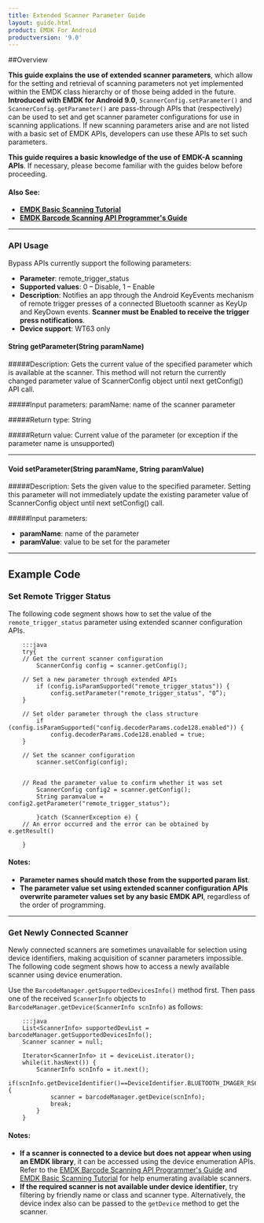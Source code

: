 ```yaml
---
title: Extended Scanner Parameter Guide
layout: guide.html
product: EMDK For Android
productversion: '9.0'
---
```


##Overview

**This guide explains the use of extended scanner parameters**, which allow for the setting and retrieval of scanning parameters not yet implemented within the EMDK class hierarchy or of those being added in the future. **Introduced with EMDK for Android 9.0**, `ScannerConfig.setParameter()` and `ScannerConfig.getParameter()` are pass-through APIs that (respectively) can be used to set and get scanner parameter configurations for use in scanning applications. If new scanning parameters arise and are not listed with a basic set of EMDK APIs, developers can use these APIs to set such parameters.

**This guide requires a basic knowledge of the use of EMDK-A scanning APIs**. If necessary, please become familiar with the guides below before proceeding. 

#### Also See:
* **[EMDK Basic Scanning Tutorial](https://techdocs.zebra.com/emdk-for-android/latest/tutorial/tutBasicScanningAPI/)**
* **[EMDK Barcode Scanning API Programmer's Guide](https://techdocs.zebra.com/emdk-for-android/latest/guide/barcode_scanning_guide/)**

-----

### API Usage

Bypass APIs currently support the following parameters: 

* **Parameter**: remote_trigger_status
* **Supported values**: 0 – Disable, 1 – Enable
* **Description**: Notifies an app through the Android KeyEvents mechanism of remote trigger presses of a connected Bluetooth scanner as KeyUp and KeyDown events. **Scanner must be Enabled to receive the trigger press notifications**. 
* **Device support**: WT63 only

<!-- BELOW BASICLY REPEATS ABOVE:  

Extended scanner parameter configuration APIs are used for configuring and reading scanner parameters and values that are not supported through the [EMDK basic scanning APIs](../../apimenu). Developers currently can use the existing class structure and IntelliSense with a `ScannerConfig` object such as `config.scanParams.decodeHapticFeedback`, but are unable to use that method to read or set new scanning parameters that are now supported by extended scanner parameter configuration APIs. 

WHAT ARE THOSE PARAMERERS? 
New parameters not supported by existing class structure are listed in here >>> `link to a new page with latest params`<<<. Developers need to refer those parameters and supported values from above document and pass the parameter information to extended APIs.

-----
 -->

#### String getParameter(String paramName)

#####Description: 
Gets the current value of the specified parameter which is available at the scanner. This method will not return the currently changed parameter value of ScannerConfig object until next getConfig() API call.

#####Input parameters:
paramName: name of the scanner parameter

#####Return type: 
String 

#####Return value:
Current value of the parameter (or exception if the parameter name is unsupported)

-----

#### Void setParameter(String paramName, String paramValue)

#####Description: 
Sets the given value to the specified parameter. Setting this parameter will not immediately update the existing parameter value of ScannerConfig object until next setConfig() call.

#####Input parameters:
* **paramName**: name of the parameter 
* **paramValue**: value to be set for the parameter

-----

## Example Code

<!-- 
Supported extended scanner parameter list
Please refer this >>> link to a new page with latest params<<<  section of EMDK documentation for get all the extended scanner parameter configurations and supported values.

HUH? 
This is in line with previous scanner configuration APIs. It needs to get the object of `ScannerConfig` to load the current settings before using extended scanning parameter APIs. 
 -->

### Set Remote Trigger Status

The following code segment shows how to set the value of the `remote_trigger_status` parameter using extended scanner configuration APIs. 

        :::java
        try{
        // Get the current scanner configuration
            ScannerConfig config = scanner.getConfig();

        // Set a new parameter through extended APIs
            if (config.isParamSupported("remote_trigger_status")) {
                config.setParameter("remote_trigger_status", "0”);
        }

        // Set older parameter through the class structure
            if (config.isParamSupported("config.decoderParams.code128.enabled")) {
                config.decoderParams.Code128.enabled = true;
        }

        // Set the scanner configuration
            scanner.setConfig(config);


        // Read the parameter value to confirm whether it was set
            ScannerConfig config2 = scanner.getConfig();
            String paramvalue = config2.getParameter("remote_trigger_status");

            }catch (ScannerException e) {
        // An error occurred and the error can be obtained by e.getResult()

        }

#### Notes: 
* **Parameter names should match those from the supported param list**. 
* **The parameter value set using extended scanner configuration APIs overwrite parameter values set by any basic EMDK API**, regardless of the order of programming.

-----

### Get Newly Connected Scanner

Newly connected scanners are sometimes unavailable for selection using device identifiers, making acquisition of scanner parameters impossible. The following code segment shows how to access a newly available scanner using device enumeration. 

Use the `BarcodeManager.getSupportedDevicesInfo()` method first. Then pass one of the received `ScannerInfo` objects to `BarcodeManager.getDevice(ScannerInfo scnInfo)` as follows:

        :::java
        List<ScannerInfo> supportedDevList = barcodeManager.getSupportedDevicesInfo();
        Scanner scanner = null;

        Iterator<ScannerInfo> it = deviceList.iterator();
        while(it.hasNext()) {
            ScannerInfo scnInfo = it.next();
            if(scnInfo.getDeviceIdentifier()==DeviceIdentifier.BLUETOOTH_IMAGER_RS6000){        
                scanner = barcodeManager.getDevice(scnInfo);
                break;
            }
        }


#### Notes:
* **If a scanner is connected to a device but does not appear when using an EMDK library**, it can be accessed using the device enumeration APIs. Refer to the [EMDK Barcode Scanning API Programmer's Guide](https://techdocs.zebra.com/emdk-for-android/latest/guide/barcode_scanning_guide/) and [EMDK Basic Scanning Tutorial](https://techdocs.zebra.com/emdk-for-android/latest/tutorial/tutBasicScanningAPI/) for help enumerating available scanners.
* **If the required scanner is not available under device identifier**, try filtering by friendly name or class and scanner type. Alternatively, the device index also can be passed to the `getDevice` method to get the scanner.

